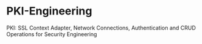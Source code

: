 # PKI-Engineering
PKI: SSL Context Adapter, Network Connections, Authentication and CRUD Operations for Security Engineering
